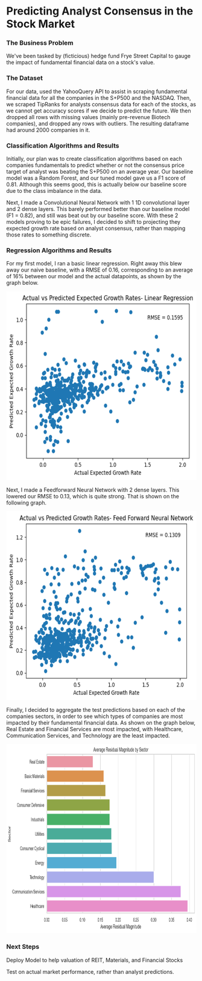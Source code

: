 # Predicting Analyst Consensus in the Stock Market

### The Business Problem

We've been tasked by (ficticious) hedge fund Frye Street Capital to gauge the impact of fundamental financial data on a stock's value. 

### The Dataset

For our data, used the YahooQuery API to assist in scraping fundamental financial data for all the companies in the S+P500 and the NASDAQ. Then, we scraped TipRanks for analysts consensus data for each of the stocks, as we cannot get accuracy scores if we decide to predict the future. We then dropped all rows with missing values (mainly pre-revenue Biotech companies), and dropped any rows with outliers. The resulting dataframe had around 2000 companies in it.

### Classification Algorithms and Results

Initially, our plan was to create classification algorithms based on each companies fundamentals to predict whether or not the consensus price target of analyst was beating the S+P500 on an average year. Our baseline model was a Random Forest, and our tuned model gave us a F1 score of 0.81. Although this seems good, this is actually below our baseline score due to the class imbalance in the data.

Next, I made a Convolutional Neural Network with 1 1D convolutional layer and 2 dense layers. This barely performed better than our baseline model (F1 = 0.82), and still was beat out by our baseline score. With these 2 models proving to be epic failures, I decided to shift to projecting they expected growth rate based on analyst consensus, rather than mapping those rates to something discrete.

### Regression Algorithms and Results

For my first model, I ran a basic linear regression. Right away this blew away our naive baseline, with a RMSE of 0.16, corresponding to an average of 16% between our model and the actual datapoints, as shown by the graph below.

<p align="center">
  <img src = images/LinearRegressionActualvsPredicted.png width="750" height="500">
</p>

Next, I made a Feedforward Neural Network with 2 dense layers. This lowered our RMSE to 0.13, which is quite strong. That is shown on the following graph.

<p align="center">
  <img src = images/NeuralNetworkActualvsPredicted.png width="750" height="500">
</p>

Finally, I decided to aggregate the test predictions based on each of the companies sectors, in order to see which types of companies are most impacted by their fundamental financial data. As shown on the graph below, Real Estate and Financial Services are most impacted, with Healthcare, Communication Services, and Technology are the least impacted.

<p align="center">
  <img src = images/ResidualMagnitudeViz.png width="750" height="500">
</p>

### Next Steps

Deploy Model to help valuation of REIT, Materials, and Financial Stocks

Test on actual market performance, rather than analyst predictions.